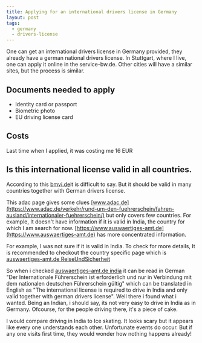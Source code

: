 ```yaml
---
title: Applying for an international drivers license in Germany
layout: post
tags:
  - germany
  - drivers-license
---
```


One can get an international drivers license in Germany provided, they already have a german national drivers license. In Stuttgart, where I live, one can apply it online in the service-bw.de. Other cities will have a similar sites, but the process is similar.

## Documents needed to apply

* Identity card or passport
* Biometric photo
* EU driving license card

## Costs

Last time when I applied, it was costing me 16 EUR

## Is this international license valid in all countries. 

According to this [bmvi.de](https://www.bmvi.de/SharedDocs/DE/Artikel/StV/Strassenverkehr/gueltigkeit-deutscher-fahrerlaubnisse-fuehrerscheine-im-ausland.html)it is difficult to say. But it should be valid in many countries together with German drivers license. 

This adac page gives some clues [www.adac.de](https://www.adac.de/verkehr/rund-um-den-fuehrerschein/fahren-ausland/internationaler-fuehrerschein/) but only covers few countries. For example, It doesn't have information if it is valid in India, the country for which I am search for now. [https://www.auswaertiges-amt.de](https://www.auswaertiges-amt.de) has more concentrated information.

For example, I was not sure if it is valid in India. To check for more details, It is recommended to checkout the country specific page which is [auswaertiges-amt.de ReiseUndSicherheit](https://www.auswaertiges-amt.de/de/ReiseUndSicherheit/reise-und-sicherheitshinweise)

So when i checked [auswaertiges-amt.de india](https://www.auswaertiges-amt.de/de/aussenpolitik/laender/indien-node/indiensicherheit/205998)
it can be read in German "Der Internationale Führerschein ist erforderlich und nur in Verbindung mit dem nationalen deutschen Führerschein gültig" which can be translated in English as "The international license is required to drive in India and only valid together with german drivers license". Well there i found what i wanted. Being an Indian, i should say, its not very easy to drive in India as in Germany. Ofcourse, for the people driving there, it's a piece of cake.

I would compare driving in India to Ice skating. It looks scary but it appears like every one understands each other. Unfortunate events do occur. But if any one visits first time, they would wonder how nothing happens already!